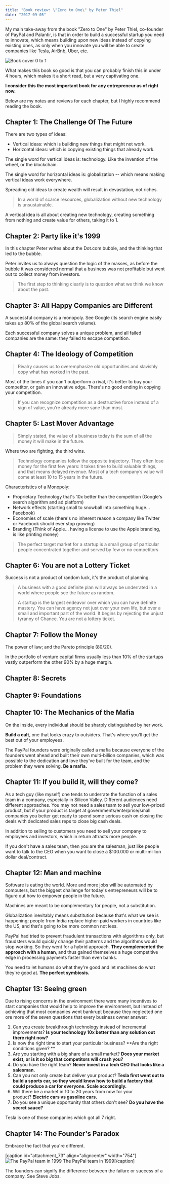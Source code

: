 ```yaml
---
title: "Book review: \"Zero to One\" by Peter Thiel"
date: "2017-09-05"
---
```


My main take-away from the book "Zero to One" by Peter Thiel, co-founder of PayPal and Palantir, is that in order to build a successful startup you need to innovate, which means building upon new ideas instead of copying existing ones, as only when you innovate you will be able to create companies like Tesla, AirBnb, Uber, etc.

![Book cover 0 to 1](/assets/images/bookSquare1.jpg)

What makes this book so good is that you can probably finish this in under 4 hours, which makes it a short read, but a very captivating one.

**I consider this the most important book for any entrepreneur as of right now.**

Below are my notes and reviews for each chapter, but I highly recommend reading the book.

## Chapter 1: The Challenge Of The Future

There are two types of ideas:

- Vertical ideas: which is building new things that might not work.
- Horizontal ideas: which is copying existing things that already work.

The single word for vertical ideas is: technology. Like the invention of the wheel, or the blockchain.

The single word for horizontal ideas is: globalization -- which means making vertical ideas work everywhere.

Spreading old ideas to create wealth will result in devastation, not riches.

> In a world of scarce resources, globalization without new technology is unsustainable.

A vertical idea is all about creating new technology, creating something from nothing and create value for others, taking it to 1.

## Chapter 2: Party like it's 1999

In this chapter Peter writes about the Dot.com bubble, and the thinking that led to the bubble.

Peter invites us to always question the logic of the masses, as before the bubble it was considered normal that a business was not profitable but went out to collect money from investors.

> The first step to thinking clearly is to question what we think we know about the past.

## Chapter 3: All Happy Companies are Different

A successful company is a monopoly. See Google (its search engine easily takes up 80% of the global search volume).

Each successful company solves a unique problem, and all failed companies are the same: they failed to escape competition.

## Chapter 4: The Ideology of Competition

> Rivalry causes us to overemphasize old opportunities and slavishly copy what has worked in the past.

Most of the times if you can't outperform a rival, it's better to buy your competitor, or gain an innovative edge. There's no good ending in copying your competition.

> If you can recognize competition as a destructive force instead of a sign of value, you’re already more sane than most.

## Chapter 5: Last Mover Advantage

> Simply stated, the value of a business today is the sum of all the money it will make in the future.

Where two are fighting, the third wins.

> Technology companies follow the opposite trajectory. They often lose money for the first few years: it takes time to build valuable things, and that means delayed revenue. Most of a tech company’s value will come at least 10 to 15 years in the future.

Characteristics of a Monopoly:

- Proprietary Technology that's 10x better than the competition (Google's search algorithm and ad platform)
- Network effects (starting small to snowball into something huge... Facebook)
- Economies of scale (there's no inherent reason a company like Twitter or Facebook should ever stop growing)
- Branding (Think of Apple... having a license to use the Apple branding, is like printing money)

> The perfect target market for a startup is a small group of particular people concentrated together and served by few or no competitors

## Chapter 6: You are not a Lottery Ticket

Success is not a product of random luck, it's the product of planning.

> A business with a good definite plan will always be underrated in a world where people see the future as random.
> 
> A startup is the largest endeavor over which you can have definite mastery. You can have agency not just over your own life, but over a small and important part of the world. It begins by rejecting the unjust tyranny of Chance. You are not a lottery ticket.

## Chapter 7: Follow the Money

The power of law; and the Pareto principle (80/20).

In the portfolio of venture capital firms usually less than 10% of the startups vastly outperform the other 90% by a huge margin.

## Chapter 8: Secrets

## Chapter 9: Foundations

## Chapter 10: The Mechanics of the Mafia

On the inside, every individual should be sharply distinguished by her work.

**Build a cult**, one that looks crazy to outsiders. That's where you'll get the best out of your employees.

The PayPal founders were originally called a mafia because everyone of the founders went ahead and built their own multi-billion companies, which was possible to the dedication and love they've built for the team, and the problem they were solving. **Be a mafia.**

## Chapter 11: If you build it, will they come?

As a tech guy (like myself) one tends to underrate the function of a sales team in a company, especially in Silicon Valley. Different audiences need different approaches. You may not need a sales team to sell your low-priced product, but if your product is target at governments/enterprise/small companies you better get ready to spend some serious cash on closing the deals with dedicated sales reps to close big cash deals.

In addition to selling to customers you need to sell your company to employees and investors, which in return attracts more people.

If you don't have a sales team, then you are the salesman, just like people want to talk to the CEO when you want to close a $100.000 or multi-million dollar deal/contract.

## Chapter 12: Man and machine

Software is eating the world. More and more jobs will be automated by computers, but the biggest challenge for today's entrepreneurs will be to figure out how to empower people in the future.

Machines are meant to be complementary for people, not a substitution.

Globalization inevitably means substitution because that's what we see is happening; people from India replace higher-paid workers in countries like the US, and that's going to be more common not less.

PayPal had tried to prevent fraudulent transactions with algorithms only, but fraudsters would quickly change their patterns and the algorithms would stop working. So they went for a hybrid approach. **They complemented the approach with a human**, and thus gained themselves a huge competitive edge in processing payments faster than even banks.

You need to let humans do what they're good and let machines do what they're good at. **The perfect symbiosis.**

## Chapter 13: Seeing green

Due to rising concerns in the environment there were many incentives to start companies that would help to improve the environment, but instead of achieving that most companies went bankrupt because they neglected one ore more of the seven questions that every business owner answer:

1. Can you create breakthrough technology instead of incremental improvements? **Is your technology 10x better than any solution out there right now?**
2. Is now the right time to start your particular business? **Are the right conditions given? **
3. Are you starting with a big share of a small market? **Does your market exist, or is it so big that competitors will crush you?**
4. Do you have the right team? **Never invest in a tech CEO that looks like a salesman.**
5. Can you not only create but deliver your product? **Tesla first went out to build a sports car, so they would know how to build a factory that could produce a car for everyone. Scale accordingly.**
6. Will there be a market in 10 to 20 years from now for your product? **Electric cars vs gasoline cars.**
7. Do you see a unique opportunity that others don't see? **Do you have the secret sauce?**

Tesla is one of those companies which got all 7 right.

## Chapter 14: The Founder's Paradox

Embrace the fact that you're different.

\[caption id="attachment\_73" align="aligncenter" width="754"\]![The PayPal team in 1999](/assets/images/Screen-Shot-2017-09-04-at-17.46.10.png) The PayPal team in 1999\[/caption\]

The founders can signify the difference between the failure or success of a company. See Steve Jobs.
